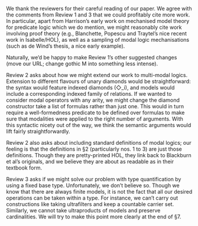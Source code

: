 We thank the reviewers for their careful reading of our paper.
We agree with the comments from Review 1 and 3 that we could profitably cite more work. In particular, apart from Harrison’s early work on mechanised model theory for predicate logic which we do mention, we might reasonably cite work involving proof theory (e.g., Blanchette, Popescu and Traytel’s nice recent work in Isabelle/HOL), as well as a sampling of modal logic mechanisations (such as de Wind’s thesis, a nice early example).

Naturally, we’d be happy to make Review 1’s other suggested changes (move our URL; change gothic M into something less intense).

Review 2 asks about how we might extend our work to multi-modal logics.  Extension to different flavours of unary diamonds would be straightforward: the syntax would feature indexed diamonds (◇_i), and models would include a corresponding indexed family of relations. If we wanted to consider modal operators with any arity, we might change the diamond constructor take a list of formulas rather than just one.  This would in turn require a well-formedness predicate to be defined over formulas to make sure that modalities were applied to the right number of arguments. With this syntactic nicety out of the way, we think the semantic arguments would lift fairly straightforwardly.

Review 2 also asks about including standard definitions of modal logics; our feeling is that the definitions in §2 (particularly nos. 1 to 3) are just those definitions. Though they are pretty-printed HOL, they link back to Blackburn et al’s originals, and we believe they are about as readable as in their textbook form.

Review 3 asks if we might solve our problem with type quantification by using a fixed base type.  Unfortunately, we don’t believe so.  Though we know that there are always finite models, it is not the fact that all our desired operations can be taken within a type. For instance, we can’t carry out constructions like taking ultrafilters and keep a countable carrier set. Similarly, we cannot take ultraproducts of models and preserve cardinalities. We will try to make this point more clearly at the end of §7.
